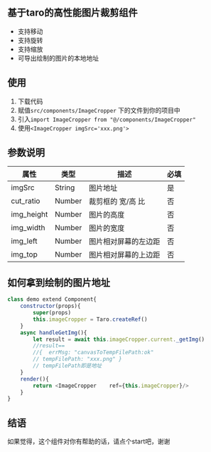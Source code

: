 ## 基于taro的高性能图片裁剪组件

+ 支持移动
+ 支持旋转
+ 支持缩放
+ 可导出绘制的图片的本地地址

## 使用

1. 下载代码
2. 赋值`src/components/ImageCropper` 下的文件到你的项目中
3. 引入`import ImageCropper from "@/components/ImageCropper"`
4. 使用`<ImageCropper imgSrc='xxx.png'>`

## 参数说明

| 属性       | 类型   | 描述                 | 必填 |
| ---------- | ------ | -------------------- | ---- |
| imgSrc     | String | 图片地址             | 是   |
| cut_ratio  | Number | 裁剪框的 宽/高 比    | 否   |
| img_height | Number | 图片的高度           | 否   |
| img_width  | Number | 图片的宽度           | 否   |
| img_left   | Number | 图片相对屏幕的左边距 | 否   |
| img_top    | Number | 图片相对屏幕的上边距 | 否   |

## 如何拿到绘制的图片地址

```js
class demo extend Component{
    constructor(props){
        super(props)
        this.imageCropper = Taro.createRef()
    }
    async handleGetImg(){
        let result = await this.imageCropper.current._getImg()
        //result==
        //{  errMsg: "canvasToTempFilePath:ok"
        // tempFilePath: "xxx.png" }
        // tempFilePath即是地址
    }
    render(){
        return <ImageCropper	ref={this.imageCropper}/>
    }
}
```

## 结语

如果觉得，这个组件对你有帮助的话，请点个start吧，谢谢
